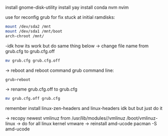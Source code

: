 install gnome-disk-utility
install yay 
install conda nvm nvim 

use for reconfig grub for fix stuck at initial ramdisks:

```bash
mount /dev/sda2 /mnt
mount /dev/sda1 /mnt/boot
arch-chroot /mnt/

```

-idk how its work but do same thing below
-> change file name from grub.cfg to grub.cfg.off

```bash
mv grub.cfg grub.cfg.off
```
-> reboot and reboot command grub command line:
```bash
grub>reboot
```

-> rename grub.cfg.off to grub.cfg
```bash
mv grub.cfg.off grub.cfg
```
remember install linux-zen-headers and linux-headers idk but but just do it 

-> recopy newest vmlinuz from /usr/lib/modules/<latest kerner>/vmlinuz /boot/vmlinuz-linux -> do for all linux kernel vmware
-> reinstall amd-ucode pacman -S amd-ucode
